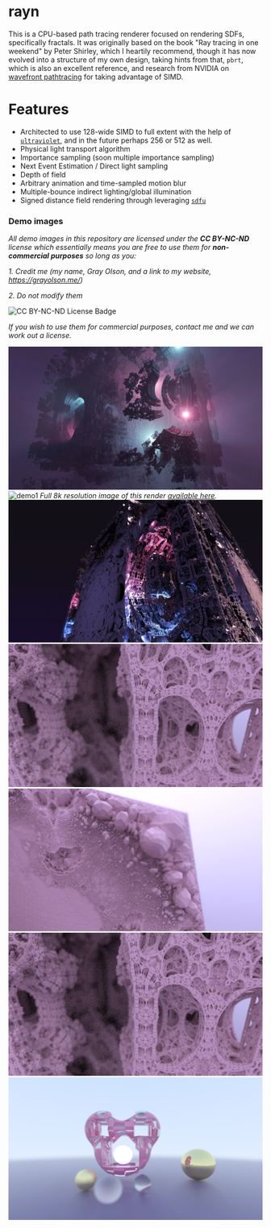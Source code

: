 # rayn

This is a CPU-based path tracing renderer focused on rendering SDFs, specifically fractals. It was originally based on the book "Ray tracing in one weekend" by Peter Shirley, which I heartily recommend, though it has now evolved into a structure of my own design, taking hints from that, `pbrt`, which is also an excellent reference, and research from NVIDIA on [wavefront pathtracing](https://research.nvidia.com/publication/megakernels-considered-harmful-wavefront-path-tracing-gpus) for taking advantage of SIMD.


# Features

* Architected to use 128-wide SIMD to full extent with the help of [`ultraviolet`](https://github.com/termhn/ultraviolet), and in the future perhaps 256 or 512 as well.
* Physical light transport algorithm
* Importance sampling (soon multiple importance sampling)
* Next Event Estimation / Direct light sampling
* Depth of field
* Arbitrary animation and time-sampled motion blur
* Multiple-bounce indirect lighting/global illumination
* Signed distance field rendering through leveraging [`sdfu`](https://github.com/termhn/sdfu/)

### Demo images

*All demo images in this repository are licensed under the **CC BY-NC-ND** license which essentially means you are free to use them for **non-commercial purposes** so long as you:*

*1. Credit me (my name, Gray Olson, and a link to my website, https://grayolson.me/)*

*2. Do not modify them*

![[CC BY-NC-ND License Badge](https://creativecommons.org/licenses/by-nc-nd/4.0/legalcode)](https://mirrors.creativecommons.org/presskit/buttons/88x31/svg/by-nc-nd.svg)

*If you wish to use them for commercial purposes, contact me and we can work out a license.*


![demo7](/render7.jpg?raw=true)
![demo1](/render1.png?raw=true)
*Full 8k resolution image of this render [available here](https://live.staticflickr.com/65535/49550233828_4a967c0d7c_o_d.png).*
![demo2](/render2.png?raw=true)
![demo3](/render3.png?raw=true)
![demo4](/render4.png?raw=true)
![demo5](/render5.png?raw=true)
![demo6](/render6.png?raw=true)
